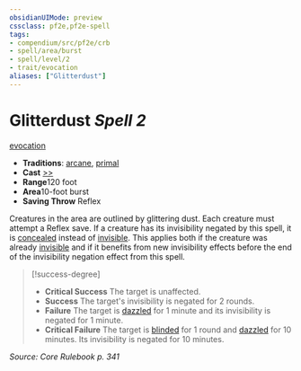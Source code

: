 ```yaml
---
obsidianUIMode: preview
cssclass: pf2e,pf2e-spell
tags:
- compendium/src/pf2e/crb
- spell/area/burst
- spell/level/2
- trait/evocation
aliases: ["Glitterdust"]
---
```

# Glitterdust *Spell 2*   
[evocation](../../rules/traits/evocation.md)  

- **Traditions**: [arcane](../../rules/traits/arcane.md), [primal](../../rules/traits/primal.md)
- **Cast** [>>](../../rules/core-rulebook/chapter-9-playing-the-game.md#Actions "Two-Action") 
- **Range**120 foot
- **Area**10-foot burst
- **Saving Throw** Reflex

Creatures in the area are outlined by glittering dust. Each creature must attempt a Reflex save. If a creature has its invisibility negated by this spell, it is [concealed](../../rules/conditions.md#Concealed) instead of [invisible](../../rules/conditions.md#Invisible). This applies both if the creature was already [invisible](../../rules/conditions.md#Invisible) and if it benefits from new invisibility effects before the end of the invisibility negation effect from this spell.

> [!success-degree] 
> - **Critical Success** The target is unaffected.
> - **Success** The target's invisibility is negated for 2 rounds.
> - **Failure** The target is [dazzled](../../rules/conditions.md#Dazzled) for 1 minute and its invisibility is negated for 1 minute.
> - **Critical Failure** The target is [blinded](../../rules/conditions.md#Blinded) for 1 round and [dazzled](../../rules/conditions.md#Dazzled) for 10 minutes. Its invisibility is negated for 10 minutes.

*Source: Core Rulebook p. 341*